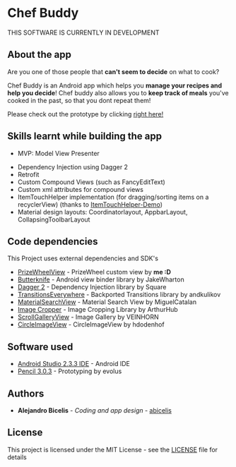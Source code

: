 # Chef Buddy #

THIS SOFTWARE IS CURRENTLY IN DEVELOPMENT


## About the app

Are you one of those people that **can't seem to decide** on what to cook? 

Chef Buddy is an Android app which helps you **manage your recipes and help you decide**! Chef buddy also allows you to **keep track of meals** you've cooked in the past, so that you dont repeat them! 

Please check out the prototype by clicking [right here!](https://abicelis.github.io/ChefBuddyPrototype/ "Chef Buddy Prototype")

<!--<a target="_blank" href='https://play.google.com/store/apps/details?id=ve.com.abicelis.chefbuddy&pcampaignid=MKT-Other-global-all-co-prtnr-py-PartBadge-Mar2515-1'><img alt='Get it on Google Play' src='https://play.google.com/intl/en_us/badges/images/generic/en_badge_web_generic.png' width="240px"/></a>

This app features:

- Beautiful Material design!
- Ad-free-->


<!---
## Screenshots
TODO
--->


## Skills learnt while building the app 
- MVP: Model View Presenter
<!---- Unit testing
- Integration testing--->
- Dependency Injection using Dagger 2
- Retrofit
- Custom Compound Views (such as FancyEditText)
- Custom xml attributes for compound views
- ItemTouchHelper implementation (for dragging/sorting items on a recyclerView) (thanks to [ItemTouchHelper-Demo](https://github.com/iPaulPro/Android-ItemTouchHelper-Demo))
- Material design layouts: Coordinatorlayout, AppbarLayout, CollapsingToolbarLayout


## Code dependencies

This Project uses external dependencies and SDK's

* [PrizeWheelView](https://github.com/abicelis/PrizeWheelView) - PrizeWheel custom view by **me :D** 
* [Butterknife](https://github.com/JakeWharton/butterknife) - Android view binder library by JakeWharton
* [Dagger 2](https://github.com/google/dagger) - Dependency Injection library by Square
* [TransitionsEverywhere](https://github.com/andkulikov/Transitions-Everywhere) - Backported Transitions library by andkulikov
* [MaterialSearchView](https://github.com/MiguelCatalan/MaterialSearchView) - Material Search View by MiguelCatalan
* [Image Cropper](https://github.com/ArthurHub/Android-Image-Cropper) - Image Cropping Library by ArthurHub
* [ScrollGalleryView](https://github.com/VEINHORN/ScrollGalleryView) - Image Gallery by VEINHORN
* [CircleImageView](https://github.com/hdodenhof/CircleImageView) - CircleImageView by hdodenhof


## Software used

* [Android Studio 2.3.3 IDE](https://developer.android.com/studio/index.html) - Android IDE
* [Pencil 3.0.3](https://github.com/evolus/pencil) - Prototyping by evolus


## Authors

* **Alejandro Bicelis** - *Coding and app design* - [abicelis](https://github.com/abicelis)


## License

This project is licensed under the MIT License - see the [LICENSE](https://github.com/abicelis/PingWidget/blob/master/LICENSE) file for details

